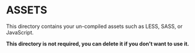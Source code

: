 # ASSETS

This directory contains your un-compiled assets such as LESS, SASS, or JavaScript.

**This directory is not required, you can delete it if you don't want to use it.**
